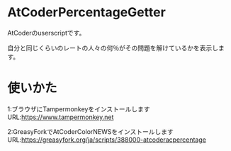 # AtCoderPercentageGetter

AtCoderのuserscriptです。

自分と同じくらいのレートの人々の何％がその問題を解けているかを表示します。

# 使いかた
1:ブラウザにTampermonkeyをインストールします　
URL:https://www.tampermonkey.net


2:GreasyForkでAtCoderColorNEWSをインストールします 
URL:https://greasyfork.org/ja/scripts/388000-atcoderacpercentage
